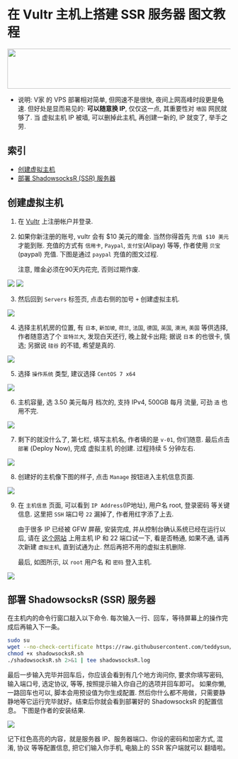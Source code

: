 # 在 Vultr 主机上搭建 SSR 服务器 图文教程

<a href="https://www.vultr.com/?ref=7492090"><img src="https://www.vultr.com/media/banner_1.png" width="728" height="90"></a>

- 说明: V家 的 VPS 部署相对简单, 但网速不是很快, 夜间上网高峰时段更是龟速. 但好处是显而易见的: **可以随意换 IP**, 仅仅这一点, 其重要性对 `墙国` 网民就够了. 当 虚拟主机 IP 被墙, 可以删掉此主机, 再创建一新的, IP 就变了, 举手之劳.

## 索引
- [创建虚拟主机](#创建虚拟主机)
- [部署 ShadowsocksR (SSR) 服务器](#部署-shadowsocksr-ssr-服务器)

## 创建虚拟主机

1. 在 [Vultr](https://www.vultr.com/?ref=7492090) 上注册帐户并登录.

2. 如果你新注册的账号, vultr 会有 $10 美元的赠金. 当然你得首先 `充值 $10 美元` 才能到账. 
   充值的方式有 `信用卡`, `Paypal`, `支付宝`(Alipay) 等等, 
   作者使用 `贝宝` (paypal) 充值. 下图是通过 `paypal` 充值的图文过程.

   注意, 赠金必须在90天内花完, 否则过期作废.

<img src="vultr/billing.png" />

<img src="vultr/paypal.png" />

3. 然后回到 `Servers` 标签页, 点击右侧的加号 `+` 创建虚拟主机.

<img src="vultr/server.png" />

4. 选择主机机房的位置, 有 `日本`, `新加坡`, `荷兰`, `法国`, `德国`, `英国`, `澳洲`, `美国` 等供选择, 
   作者随意选了个 `亚特兰大`, 发现白天还行, 晚上就卡出翔; 据说 `日本` 的也很卡, 慎选; 另据说 `硅谷` 的不错, 希望是真的.

<img src="vultr/location.png" />

5. 选择 `操作系统` 类型, 建议选择 `CentOS 7 x64`

<img src="vultr/type.png" />

6. 主机容量, 选 3.50 美元每月 档次的, 支持 IPv4, 500GB 每月 流量, 可劲 `造` 也用不完.

<img src="vultr/size.png" />

7. 剩下的就没什么了, 第七栏, 填写主机名, 作者填的是 `v-01`, 你们随意. 
   最后点击 `部署` (Deploy Now), 完成 虚拟主机 的创建. 过程持续 5 分钟左右.

<img src="vultr/deploy.png" />

8. 创建好的主机像下图的样子, 点击 `Manage` 按钮进入主机信息页面.

<img src="vultr/created.png" />

9. 在 `主机信息` 页面, 可以看到 `IP Address`(IP地址), 用户名 root, 登录密码 等关键信息. 
   这里把 `SSH` 端口号 `22` 漏掉了, 作者用红字添了上去. 

   由于很多 IP 已经被 GFW 屏蔽, 安装完成, 并从控制台确认系统已经在运行以后, 请在 [这个网站](http://tool.chinaz.com/port/) 上用主机 IP 和 22 端口试一下, 看是否畅通, 如果不通, 请再次新建 `虚拟主机`, 直到试通为止. 然后再把不用的虚拟主机删除. 

   最后, 如图所示, 以 `root` 用户名 和 `密码` 登入主机. 

<img src="vultr/host.png" />

## 部署 ShadowsocksR (SSR) 服务器

在主机内的命令行窗口敲入以下命令.
每次输入一行、回车，等待屏幕上的操作完成后再输入下一条。

```bash
sudo su
wget --no-check-certificate https://raw.githubusercontent.com/teddysun/shadowsocks_install/master/shadowsocksR.sh
chmod +x shadowsocksR.sh
./shadowsocksR.sh 2>&1 | tee shadowsocksR.log
```

最后一步输入完毕并回车后，你应该会看到有几个地方询问你, 要求你填写密码, 输入端口号, 选定协议, 等等, 按照提示输入你自己的选项并回车即可。
如果你懒, 一路回车也可以, 脚本会用预设值为你生成配置. 
然后你什么都不用做，只需要静静地等它运行完毕就好。结束后你就会看到部署好的 ShadowsocksR 的配置信息。
下图是作者的安装结果.

<img src="vultr/ssr.png" />

记下红色高亮的内容，就是服务器 IP、服务器端口、你设的密码和加密方式, 混淆, 协议 等等配置信息, 
把它们输入你手机, 电脑上的 SSR 客户端就可以 翻墙啦。
